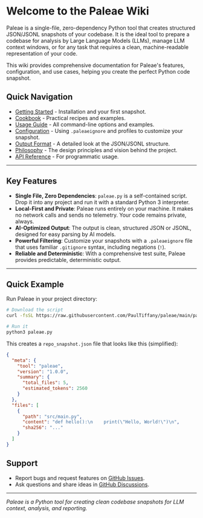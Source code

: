 # Welcome to the Paleae Wiki

Paleae is a single-file, zero-dependency Python tool that creates structured JSON/JSONL snapshots of your codebase. It is the ideal tool to prepare a codebase for analysis by Large Language Models (LLMs), manage LLM context windows, or for any task that requires a clean, machine-readable representation of your code.

This wiki provides comprehensive documentation for Paleae's features, configuration, and use cases, helping you create the perfect Python code snapshot.

## Quick Navigation

- [Getting Started](Getting-Started) - Installation and your first snapshot.
- [Cookbook](Cookbook) - Practical recipes and examples.
- [Usage Guide](Usage-Guide) - All command-line options and examples.
- [Configuration](Configuration) - Using `.paleaeignore` and profiles to customize your snapshot.
- [Output Format](Output-Format) - A detailed look at the JSON/JSONL structure.
- [Philosophy](Philosophy) - The design principles and vision behind the project.
- [API Reference](API-Reference) - For programmatic usage.

---

## Key Features

- **Single File, Zero Dependencies**: `paleae.py` is a self-contained script. Drop it into any project and run it with a standard Python 3 interpreter.
- **Local-First and Private**: Paleae runs entirely on your machine. It makes no network calls and sends no telemetry. Your code remains private, always.
- **AI-Optimized Output**: The output is clean, structured JSON or JSONL, designed for easy parsing by AI models.
- **Powerful Filtering**: Customize your snapshots with a `.paleaeignore` file that uses familiar `.gitignore` syntax, including negations (`!`).
- **Reliable and Deterministic**: With a comprehensive test suite, Paleae provides predictable, deterministic output.

---

## Quick Example

Run Paleae in your project directory:
```bash
# Download the script
curl -fsSL https://raw.githubusercontent.com/PaulTiffany/paleae/main/paleae.py -o paleae.py

# Run it
python3 paleae.py
```

This creates a `repo_snapshot.json` file that looks like this (simplified):
```json
{
  "meta": {
    "tool": "paleae",
    "version": "1.0.0",
    "summary": {
      "total_files": 5,
      "estimated_tokens": 2560
    }
  },
  "files": [
    {
      "path": "src/main.py",
      "content": "def hello():\n    print(\"Hello, World!\")\n",
      "sha256": "..."
    }
  ]
}
```

## Support

- Report bugs and request features on [GitHub Issues](https://github.com/PaulTiffany/paleae/issues).
- Ask questions and share ideas in [GitHub Discussions](https://github.com/PaulTiffany/paleae/discussions).

---
*Paleae is a Python tool for creating clean codebase snapshots for LLM context, analysis, and reporting.*

